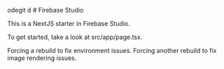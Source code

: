 odegit d # Firebase Studio

This is a NextJS starter in Firebase Studio.

To get started, take a look at src/app/page.tsx.

Forcing a rebuild to fix environment issues.
Forcing another rebuild to fix image rendering issues.
